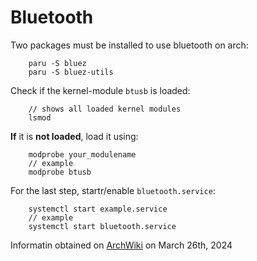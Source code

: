 # Bluetooth
Two packages must be installed to use bluetooth on arch:
```shell
    paru -S bluez
    paru -S bluez-utils
```
Check if the kernel-module `btusb` is loaded:
```shell
    // shows all loaded kernel modules
    lsmod
```
**If** it is **not loaded**, load it using:
```shell
    modprobe your_modulename
    // example
    modprobe btusb
```
For the last step, startr/enable `bluetooth.service`:
```shell
    systemctl start example.service
    // example
    systemctl start bluetooth.service
```

Informatin obtained on [ArchWiki](https://wiki.archlinux.org/title/bluetooth) on March 26th, 2024
